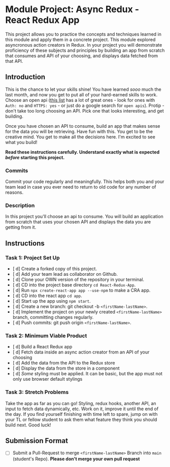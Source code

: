 # Module Project: Async Redux - React Redux App

This project allows you to practice the concepts and techniques learned in this module and apply them in a concrete project. This module explored asyncronous action creators in Redux. In your project you will demonstrate proficiency of these subjects and principles by building an app from scratch that consumes and API of your choosing, and displays data fetched from that API.

## Introduction

This is the chance to let your skills shine! You have learned _sooo_ much the last month, and now you get to put all of your hard-earned skills to work. Choose an open api ([this list](https://github.com/public-apis/public-apis) has a lot of great ones - look for ones with `Auth: no` and `HTTPS: yes` - or just do a google search for `open apis`). Protip - don't take too long choosing an API. Pick one that looks interesting, and get building.

Once you have chosen an API to consume, build an app that makes sense for the data you will be retrieving. Have fun with this. You get to be the creative mind. You get to make all the decisions here. I'm excited to see what you build!

**Read these instructions carefully. Understand exactly what is expected _before_ starting this project.**

### Commits

Commit your code regularly and meaningfully. This helps both you and your team lead in case you ever need to return to old code for any number of reasons.

### Description

In this project you'll choose an api to consume. You will build an application from scratch that uses your chosen API and displays the data you are getting from it.

## Instructions

### Task 1: Project Set Up

- [ d] Create a forked copy of this project.
- [ d] Add your team lead as collaborator on Github.
- [ d] Clone your OWN version of the repository in your terminal.
- [ d] CD into the project base directory `cd React-Redux-App`.
- [ d] Run `npx create-react-app app --use-npm` to make a CRA app.
- [ d] CD into the react app `cd app`.
- [ d] Start up the app using `npm start`.
- [ d] Create a new branch: git checkout -b `<firstName-lastName>`.
- [ d] Implement the project on your newly created `<firstName-lastName>` branch, committing changes regularly.
- [ d] Push commits: git push origin `<firstName-lastName>`.

### Task 2: Minimum Viable Product

- [ d] Build a React Redux app
- [ d] Fetch data inside an async action creator from an API of your choosing
- [ d] Add the data from the API to the Redux store
- [ d] Display the data from the store in a component
- [ d] _Some_ styling must be applied. It can be basic, but the app must not only use browser default stylings

### Task 3: Stretch Problems

Take the app as far as you can go! Styling, redux hooks, another API, an input to fetch data dynamically, etc. Work on it, improve it until the end of the day. If you find yourself finishing with time left to spare, jump on with your TL or fellow student to ask them what feature they think you should build next. Good luck!

## Submission Format
* [ ] Submit a Pull-Request to merge `<firstName-lastName>` Branch into `main` (student's  Repo). **Please don't merge your own pull request**
